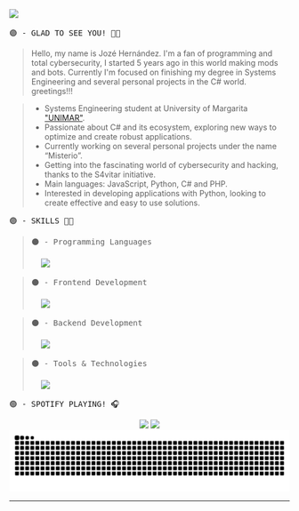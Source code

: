 <img src="https://github.com/Jozexo/Jozexo/blob/main/gif/Jozexoz.gif" style="border-radius: 30px margin-right: 10px;"/>

<pre>
🟣 - GLAD TO SEE YOU! 🤟🏻
</pre>

> Hello, my name is Jozé Hernández. I'm a fan of programming and total cybersecurity, I started 5 years ago in this world making mods and bots. Currently I'm focused on finishing my degree in Systems Engineering and several personal projects in the C# world. greetings!!!


> - Systems Engineering student at University of Margarita ["UNIMAR"](https://portalunimar.unimar.edu.ve/).
> - Passionate about C# and its ecosystem, exploring new ways to optimize and create robust applications.
> - Currently working on several personal projects under the name “Misterio”.
> - Getting into the fascinating world of cybersecurity and hacking, thanks to the S4vitar initiative.
> - Main languages: JavaScript, Python, C# and PHP.
> - Interested in developing applications with Python, looking to create effective and easy to use solutions.


<pre>
🟣 - SKILLS 🤟🏻
</pre>

> <pre>
>⚫ - Programming Languages
>  
>   <img src="https://skillicons.dev/icons?i=js,ts,cs,java,php,py" />
> </pre>
    
> <pre>
>⚫ - Frontend Development
>
>   <img src="https://skillicons.dev/icons?i=css,html,vue,react,angular" />
> </pre>

> <pre>
>⚫ - Backend Development
>  
>   <img src="https://skillicons.dev/icons?i=django,fastapi,flask,nodejs,laravel,mongodb,mysql,postgres" />
> </pre>

> <pre>
>⚫ - Tools & Technologies
>  
>   <img src="https://skillicons.dev/icons?i=git,docker,github,gitlab,figma,azure,linux,visualstudio,vscode" />
> </pre>


<pre>
🟢 - SPOTIFY PLAYING! 🎧
</pre>

<div style="text-align: center;">
        <img src="https://spotify-github-profile.kittinanx.com/api/view?uid=3172duxsvztk6aw6fsqeptfy4mfa&cover_image=true&theme=natemoo-re&show_offline=false&background_color=000000&interchange=false&bar_color=35ca3d&bar_color_cover=false" width="430" />
        <img src="https://github.com/Jozexo/Jozexo/blob/main/gif/mario.gif" style="width: 400px;"/>
</div>



<div align="center">
  <picture>
    <source media="(prefers-color-scheme: dark)" srcset="https://raw.githubusercontent.com/huiishan99/huiishan99/output/github-contribution-grid-snake-dark.svg">
    <source media="(prefers-color-scheme: light)" srcset="https://raw.githubusercontent.com/huiishan99/huiishan99/output/github-contribution-grid-snake.svg">
    <img alt="github contribution grid snake animation" src="https://raw.githubusercontent.com/huiishan99/huiishan99/output/github-contribution-grid-snake.svg">
  </picture>  
</div>

---
